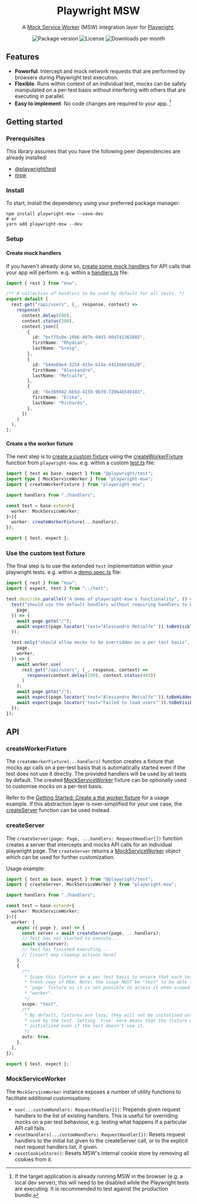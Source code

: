 <h1 align="center">Playwright MSW</h1>
<p align="center">A <a href="https://mswjs.io/">Mock Service Worker</a> (MSW) integration layer for <a href="https://playwright.dev/">Playwright</a>.</p>

<p align="center">
<img src="https://img.shields.io/npm/v/playwright-msw?style=for-the-badge&label=Latest&color=black" alt="Package version" />
<img src="https://img.shields.io/github/license/valendres/playwright-msw?style=for-the-badge&color=black" alt="License" />
<img src="https://img.shields.io/npm/dm/playwright-msw?style=for-the-badge&color=black" alt="Downloads per month"/>
</p>

## Features

- **Powerful**. Intercept and mock network requests that are performed by browsers during Playwright test execution.
- **Flexible**. Runs within context of an individual test, mocks can be safely manipulated on a per-test basis without interfering with others that are executing in parallel.
- **Easy to implement**. No code changes are required to your app. [^implementation]

[^implementation]: If the target application is already running MSW in the browser (e.g. a local dev server), this will need to be disabled while the Playwright tests are executing. It is recommended to test against the production bundle.

## Getting started

### Prerequisites

This library assumes that you have the following peer dependencies are already installed:

- [@playwright/test](https://www.npmjs.com/package/@playwright/test)
- [msw](https://www.npmjs.com/package/msw)

### Install

To start, install the dependency using your preferred package manager:

```shell
npm install playwright-msw --save-dev
# or
yarn add playwright-msw --dev
```

### Setup

#### Create mock handlers

If you haven't already done so, [create some mock handlers](https://mswjs.io/docs/getting-started/mocks) for API calls that your app will perform. e.g. within a [handlers.ts](https://github.com/valendres/playwright-msw/blob/main/packages/example/src/mocks/handlers.ts) file:

```typescript
import { rest } from "msw";

/** A collection of handlers to be used by default for all tests. */
export default [
  rest.get("/api/users", (_, response, context) =>
    response(
      context.delay(500),
      context.status(200),
      context.json([
        {
          id: "bcff5c0e-10b6-407b-94d1-90d741363885",
          firstName: "Rhydian",
          lastName: "Greig",
        },
        {
          id: "b44e89e4-3254-415e-b14a-441166616b20",
          firstName: "Alessandro",
          lastName: "Metcalfe",
        },
        {
          id: "6e369942-6b5d-4159-9b39-729646549183",
          firstName: "Erika",
          lastName: "Richards",
        },
      ])
    )
  ),
];
```

#### Create a the worker fixture

The next step is to [create a custom fixture](https://playwright.dev/docs/test-fixtures#creating-a-fixture) using the [createWorkerFixture](#createworkerfixture) function from `playwright-msw`. e.g. within a custom [test.ts](https://github.com/valendres/playwright-msw/blob/main/packages/example/tests/playwright/test.ts) file:

```typescript
import { test as base, expect } from "@playwright/test";
import type { MockServiceWorker } from "playwright-msw";
import { createWorkerFixture } from "playwright-msw";

import handlers from "./handlers";

const test = base.extend<{
  worker: MockServiceWorker;
}>({
  worker: createWorkerFixture(...handlers),
});

export { test, expect };
```

### Use the custom test fixture

The final step is to use the extended `test` implementation within your playwright tests. e.g. within a [demo.spec.ts](https://github.com/valendres/playwright-msw/blob/main/packages/example/tests/playwright/specs/demo.spec.ts) file:

```typescript
import { rest } from "msw";
import { expect, test } from "../test";

test.describe.parallel("A demo of playwright-msw's functionality", () => {
  test("should use the default handlers without requiring handlers to be specified on a per-test basis", async ({
    page,
  }) => {
    await page.goto("/");
    await expect(page.locator('text="Alessandro Metcalfe"')).toBeVisible();
  });

  test.only("should allow mocks to be overridden on a per test basis", async ({
    page,
    worker,
  }) => {
    await worker.use(
      rest.get("/api/users", (_, response, context) =>
        response(context.delay(250), context.status(403))
      )
    );
    await page.goto("/");
    await expect(page.locator('text="Alessandro Metcalfe"')).toBeHidden();
    await expect(page.locator('text="Failed to load users"')).toBeVisible();
  });
});
```

## API

### createWorkerFixture

The `createWorkerFixture(...handlers)` function creates a fixture that mocks api calls on a per-test basis that is automatically started even if the test does not use it directly. The provided handlers will be used by all tests by default. The created [MockServiceWorker](#mockserviceworker) fixture can be optionally used to customise mocks on a per-test basis.

Refer to the [Getting Started: Create a the worker fixture](#create-a-the-worker-fixture) for a usage example. If this abstraction layer is over-simplified for your use case, the [createServer](#createserver) function can be used instead.

### createServer

The `createServer(page: Page, ...handlers: RequestHandler[])` function creates a server that intercepts and mocks API calls for an individual playwright page. The `createServer` returns a [MockServiceWorker](#mockserviceworker) object which can be used for further customization.

Usage example:

```typescript
import { test as base, expect } from "@playwright/test";
import { createServer, MockServiceWorker } from "playwright-msw";

import handlers from "./handlers";

const test = base.extend<{
  worker: MockServiceWorker;
}>({
  worker: [
    async ({ page }, use) => {
      const server = await createServer(page, ...handlers);
      // Test has not started to execute...
      await use(server);
      // Test has finished executing...
      // [insert any cleanup actions here]
    },
    {
      /**
       * Scope this fixture on a per test basis to ensure that each test has a
       * fresh copy of MSW. Note: the scope MUST be "test" to be able to use the
       * `page` fixture as it is not possible to access it when scoped to the
       * "worker".
       */
      scope: "test",
      /**
       * By default, fixtures are lazy; they will not be initalised unless they're
       * used by the test. Setting `true` here means that the fixture will be auto-
       * initialised even if the test doesn't use it.
       */
      auto: true,
    },
  ],
});

export { test, expect };
```

### MockServiceWorker

The `MockServiceWorker` instance exposes a number of utility functions to facilitate additional customisations:

- `use(...customHandlers: RequestHandler[])`: Prepends given request handlers to the list of existing handlers. This is useful for overriding mocks on a per test behaviour, e.g. testing what happens if a particular API call fails.
- `resetHandlers(...customHandlers: RequestHandler[])`: Resets request handlers to the initial list given to the createServer call, or to the explicit next request handlers list, if given.
- `resetCookieStore()`: Resets MSW's internal cookie store by removing all cookies from it.
